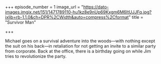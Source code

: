 +++
episode_number = 1
image_url = "https://dato-images.imgix.net/151/1471789110-hu1kz8e9nUp69Kxgm6M6ItUJJFq.jpg?ixlib=rb-1.1.0&ch=DPR%2CWidth&auto=compress%2Cformat"
title = "Survivor Man"

+++

Michael goes on a survival adventure into the woods—with nothing except the suit on his back—in retaliation for not getting an invite to a similar party from corporate. Back at the office, there is a birthday going on while Jim tries to revolutionize the party.